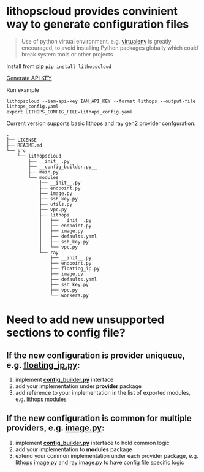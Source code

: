 # lithopscloud provides convinient way to generate configuration files

> Use of python virtual environment, e.g. [virtualenv](https://virtualenv.pypa.io/en/latest) is greatly encouraged, to avoid installing Python packages globally which could break system tools or other projects

Install from pip `pip install lithopscloud`

[Generate API KEY](https://www.ibm.com/docs/en/spectrumvirtualizecl/8.1.3?topic=installing-creating-api-key)

Run example
```
lithopscloud --iam-api-key IAM_API_KEY --format lithops --output-file lithops_config.yaml
export LITHOPS_CONFIG_FILE=lithops_config.yaml
```

Current version supports basic lithops and ray gen2 provider confguration.

```
.
├── LICENSE
├── README.md
└── src
    └── lithopscloud
        ├── __init__.py
        ├── __config_builder.py__
        ├── main.py
        └── modules
            ├── __init__.py
            ├── endpoint.py
            ├── image.py
            ├── ssh_key.py
            ├── utils.py
            ├── vpc.py
            ├── lithops
            │   ├── __init__.py
            │   ├── endpoint.py
            │   ├── image.py
            │   ├── defaults.yaml
            │   ├── ssh_key.py
            │   └── vpc.py
            └── ray
                ├── __init__.py
                ├── endpoint.py
                ├── floating_ip.py
                ├── image.py
                ├── defaults.yaml
                ├── ssh_key.py
                ├── vpc.py
                └── workers.py
```

# Need to add new unsupported sections to config file?


## If the new configuration is provider uniqueue, e.g. [floating_ip.py](src/lithopscloud/modules/ray/floating_ip.py):

1. implement [__config_builder.py__](src/lithopscloud/modules/config_builder.py) interface
2. add your implementation under __provider__ package
3. add reference to your implementation in the list of exported modules, e.g. [lithops modules](src/lithopscloud/modules/lithops/__init__.py__)


## If the new configuration is common for multiple providers, e.g. [image.py](src/lithopscloud/modules/image.py):

1. implement [__config_builder.py__](src/lithopscloud/modules/config_builder.py) interface to hold common logic
2. add your implementation to __modules__ package
3. extend your common implementation under each provider package, e.g. [lithops image.py](src/lithopscloud/modules/lithops/image.py) and [ray image.py](src/lithopscloud/modules/ray/image.py) to have config file specific logic
